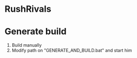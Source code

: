 # RushRivals

# Generate build

1. Build manually
2. Modify path on "GENERATE_AND_BUILD.bat" and start him